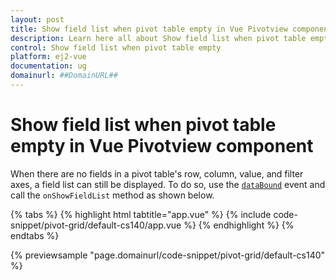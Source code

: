```yaml
---
layout: post
title: Show field list when pivot table empty in Vue Pivotview component | Syncfusion
description: Learn here all about Show field list when pivot table empty in Syncfusion Vue Pivotview component of Syncfusion Essential JS 2 and more.
control: Show field list when pivot table empty 
platform: ej2-vue
documentation: ug
domainurl: ##DomainURL##
---
```


# Show field list when pivot table empty in Vue Pivotview component

When there are no fields in a pivot table's row, column, value, and filter axes, a field list can still be displayed. To do so, use the [`dataBound`](https://ej2.syncfusion.com/vue/documentation/api/pivotview#databound) event and call the `onShowFieldList` method as shown below.

{% tabs %}
{% highlight html tabtitle="app.vue" %}
{% include code-snippet/pivot-grid/default-cs140/app.vue %}
{% endhighlight %}
{% endtabs %}
        
{% previewsample "page.domainurl/code-snippet/pivot-grid/default-cs140" %}